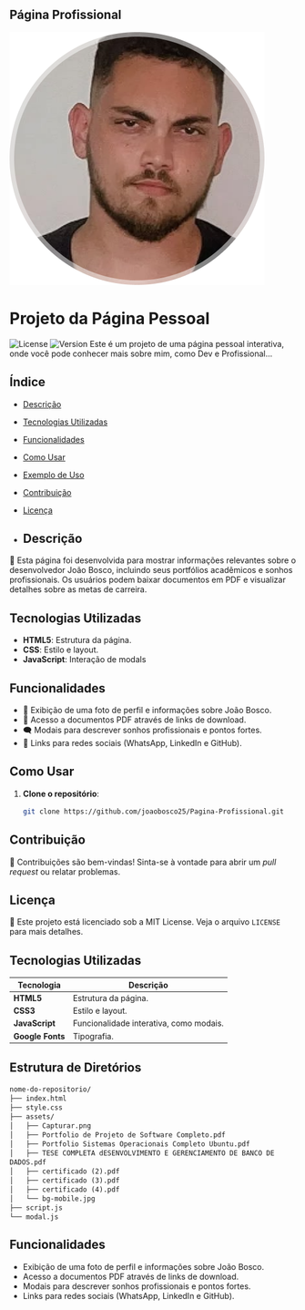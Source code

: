 ## Página Profissional
![João Bosco](assets/Capturar.png)

# Projeto da Página Pessoal
![License](https://img.shields.io/badge/license-MIT-blue)
![Version](https://img.shields.io/badge/version-1.0.0-brightgreen)
Este é um projeto de uma página pessoal interativa, onde você pode conhecer mais sobre mim, como Dev e Profissional...

## Índice
- [Descrição](#descrição)
- [Tecnologias Utilizadas](#tecnologias-utilizadas)
- [Funcionalidades](#funcionalidades)
- [Como Usar](#como-usar)
- [Exemplo de Uso](#exemplo-de-uso)
- [Contribuição](#contribuição)
- [Licença](#licença)

- ## Descrição

🎉 Esta página foi desenvolvida para mostrar informações relevantes sobre o desenvolvedor João Bosco, incluindo seus portfólios acadêmicos e sonhos profissionais. Os usuários podem baixar documentos em PDF e visualizar detalhes sobre as metas de carreira.

## Tecnologias Utilizadas
- **HTML5**: Estrutura da página.
- **CSS**: Estilo e layout.
- **JavaScript**: Interação de modals

## Funcionalidades
- 📸 Exibição de uma foto de perfil e informações sobre João Bosco.
- 📄 Acesso a documentos PDF através de links de download.
- 🗨️ Modais para descrever sonhos profissionais e pontos fortes.
- 🔗 Links para redes sociais (WhatsApp, LinkedIn e GitHub).

## Como Usar
1. **Clone o repositório**:
   ```bash
   git clone https://github.com/joaobosco25/Pagina-Profissional.git

## Contribuição
🤝 Contribuições são bem-vindas! Sinta-se à vontade para abrir um *pull request* ou relatar problemas.

## Licença
📜 Este projeto está licenciado sob a MIT License. Veja o arquivo `LICENSE` para mais detalhes.

## Tecnologias Utilizadas

| Tecnologia        | Descrição                          |
|-------------------|------------------------------------|
| **HTML5**         | Estrutura da página.               |
| **CSS3**          | Estilo e layout.                   |
| **JavaScript**    | Funcionalidade interativa, como modais. |
| **Google Fonts**  | Tipografia.                        |


## Estrutura de Diretórios

```text
nome-do-repositorio/
├── index.html
├── style.css
├── assets/
│   ├── Capturar.png
│   ├── Portfolio de Projeto de Software Completo.pdf
│   ├── Portfolio Sistemas Operacionais Completo Ubuntu.pdf
│   ├── TESE COMPLETA dESENVOLVIMENTO E GERENCIAMENTO DE BANCO DE DADOS.pdf
│   ├── certificado (2).pdf
│   ├── certificado (3).pdf
│   ├── certificado (4).pdf
│   └── bg-mobile.jpg
├── script.js
└── modal.js
```



## Funcionalidades

- Exibição de uma foto de perfil e informações sobre João Bosco.
- Acesso a documentos PDF através de links de download.
- Modais para descrever sonhos profissionais e pontos fortes.
- Links para redes sociais (WhatsApp, LinkedIn e GitHub).

